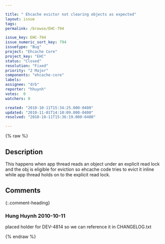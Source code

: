 ```yaml
---

title: " Ehcache evictor not clearing objects as expected"
layout: issue
tags: 
permalink: /browse/EHC-794

issue_key: EHC-794
issue_numeric_sort_key: 794
issuetype: "Bug"
project: "Ehcache Core"
project_key: "EHC"
status: "Closed"
resolution: "Fixed"
priority: "2 Major"
components: "ehcache-core"
labels: 
assignee: "drb"
reporter: "hhuynh"
votes:  0
watchers: 0

created: "2010-10-11T15:34:25.000-0400"
updated: "2010-11-01T14:10:09.000-0400"
resolved: "2010-10-11T15:36:19.000-0400"

---
```




{% raw %}



## Description

<div markdown="1" class="description">

This happens when app thread reads an object under an explicit read lock and the obj is eligible for eviction so ehcache code tries to evict it inline while app thread holds on to the explicit read lock.

</div>

## Comments


{:.comment-heading}
### **Hung Huynh** <span class="date">2010-10-11</span>

<div markdown="1" class="comment">

placed holder for DEV-4814 so we can reference it in CHANGELOG.txt

</div>



{% endraw %}
